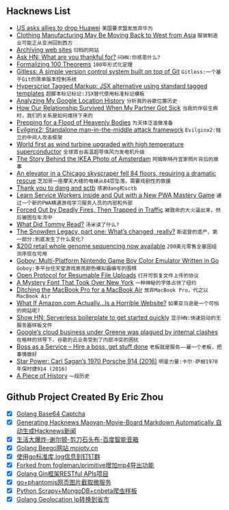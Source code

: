 ## Hacknews List


- [US asks allies to drop Huawei](https://www.nzherald.co.nz/business/news/article.cfm?c_id=3&amp;objectid=12165136)  `美国要求盟友放弃华为`
- [Clothing Manufacturing May Be Moving Back to West from Asia](https://www.bloomberg.com/opinion/articles/2018-10-19/clothing-manufacturing-may-be-moving-back-to-west-from-asia)  `服装制造业可能正从亚洲回到西方`
- [Archiving web sites](https://lwn.net/Articles/766374/)  `归档的网站`
- [Ask HN: What are you thankful for?](item?id=18509717)  `问HN:你感恩什么?`
- [Formalizing 100 Theorems](http://www.cs.ru.nl/~freek/100/)  `100年形式化定理`
- [Gitless: A simple version control system built on top of Git](https://gitless.com/)  `Gitless:一个基于Git的简单版本控制系统`
- [Hyperscript Tagged Markup: JSX alternative using standard tagged templates](https://github.com/developit/htm)  `超脚本标记标记:JSX替代使用标准标记模板`
- [Analyzing My Google Location History](https://towardsdatascience.com/analyzing-my-google-location-history-d3a5c56c7b70?source)  `分析我的谷歌位置历史`
- [How Our Relationship Survived When My Partner Got Sick](https://www.menshealth.com/health/a25225033/male-caregivers/)  `当我的伴侣生病时，我们的关系是如何维持下来的`
- [Prepping for a Flood of Heavenly Bodies](https://www.quantamagazine.org/prepping-for-a-flood-of-heavenly-bodies-20181024/)  `为天体泛滥做准备`
- [Evilginx2: Standalone man-in-the-middle attack framework](https://github.com/kgretzky/evilginx2)  `Evilginx2:独立的中间人攻击框架`
- [World first as wind turbine upgraded with high temperature superconductor](https://www.chemistryworld.com/news/world-first-as-wind-turbine-upgraded-with-high-temperature-superconductor/3009780.article)  `全球首台高温超导体风力发电机升级`
- [The Story Behind the IKEA Photo of Amsterdam](https://petapixel.com/2018/11/20/the-story-behind-that-ikea-photo-of-amsterdam/)  `阿姆斯特丹宜家照片背后的故事`
- [An elevator in a Chicago skyscraper fell 84 floors, requiring a dramatic rescue](https://www.washingtonpost.com/nation/2018/11/19/i-believed-we-were-going-die-an-elevator-chicago-skyscraper-fell-floors-requiring-dramatic-rescue-six-people/)  `芝加哥一座摩天大楼的电梯从84层坠落，需要戏剧性的救援`
- [Thank you to dang and sctb](item?id=18512304)  `感谢dang和sctb`
- [Learn Service Workers inside and Out with a New PWA Mastery Game](https://serviceworkies.com/)  `通过一个新的PWA精通游戏学习服务人员的内部和外部`
- [Forced Out by Deadly Fires, Then Trapped in Traffic](https://www.nytimes.com/2018/11/11/us/california-fire-paradise.html)  `被致命的大火逼出来，然后被困在车流中`
- [What Did Tommy Read?](https://www.the-tls.co.uk/articles/public/soldiers-reading-western-front/)  `汤米读了什么?`
- [The Snowden Legacy, part one: What’s changed, really?](https://arstechnica.com/tech-policy/2018/11/the-snowden-legacy-part-one-whats-changed-really/)  `斯诺登的遗产，第一部分:到底发生了什么变化?`
- [$200 retail whole genome sequencing now available](https://us.dantelabs.com)  `200美元零售全基因组测序现在可用`
- [Goboy: Multi-Platform Nintendo Game Boy Color Emulator Written in Go](https://github.com/Humpheh/goboy)  `Goboy:多平台任天堂游戏男孩颜色模拟器编写的围棋`
- [Open Protocol for Resumable File Uploads](https://tus.io/)  `打开可恢复文件上传的协议`
- [A Mystery Font That Took Over New York](https://www.nytimes.com/interactive/2018/11/21/nyregion/new-york-storefronts-mystery-font.html)  `一种神秘的字体占领了纽约`
- [Ditching the MacBook Pro for a MacBook Air](http://bradfrost.com/blog/post/ditching-the-macbook-pro-for-a-macbook-air/)  `放弃MacBook Pro，代之以MacBook Air`
- [What If Amazon.com Actually…Is a Horrible Website?](https://www.buzzfeednews.com/article/katienotopoulos/amazon-website-sucks)  `如果亚马逊是一个可怕的网站呢?`
- [Show HN: Serverless boilerplate to get started quickly](https://github.com/harijoe/serverless-boilerplate)  `显示HN:快速启动的无服务器样板文件`
- [Google’s cloud business under Greene was plagued by internal clashes](https://www.cnbc.com/2018/11/21/google-cloud-plagued-by-internal-clashes-in-its-effort-to-catch-amazon.html)  `在格林的领导下，谷歌的云业务受到了内部冲突的困扰`
- [Boss as a Service – Hire a boss, get stuff done](https://bossasaservice.life/)  `老板就是服务——雇一个老板，把事情做好`
- [Star Power: Carl Sagan’s 1970 Porsche 914 (2016)](https://barnfinds.com/star-power-carl-sagans-1970-porsche-914/)  `明星力量:卡尔·萨根1970年保时捷914 (2016)`
- [A Piece of History](http://www.os2museum.com/wp/a-piece-of-history/)  `一段历史`

## Github Project Created By Eric Zhou

- [x] [Golang Base64 Captcha](https://github.com/mojocn/base64Captcha)
- [x] [Generating Hacknews Maoyan-Movie-Board Markdown Automatically 自动生成Hacknews新闻](https://github.com/dejavuzhou/md-genie)
- [x] [生活大爆炸-谢尔顿-剪刀石头布-百度智能音箱](https://github.com/mojocn/dueros-bang-game)
- [x] [Golang Beego网站 mojotv.cn](https://github.com/mojocn/www.mojotv.cn)
- [x] [使用go标准库,log信息到钉钉群](https://github.com/mojocn/dooger)
- [x] [Forked from fogleman/primitive增加mp4导出功能](https://github.com/mojocn/primitive)
- [x] [Golang Gin框架RESTful APIs项目](https://github.com/JJJJJJJerk/ezier-golang-web-api-framework)
- [x] [go+phantomjs网页图片截取微服务](https://github.com/mojocn/screen_shot)
- [x] [Python Scrapy+MongoDB+cnbeta爬虫样板](https://github.com/mojocn/scrapy_mongodb_boilerplate_cnbeta)
- [x] [Golang Geolocation Ip转换到省市](https://github.com/mojocn/ip2location)